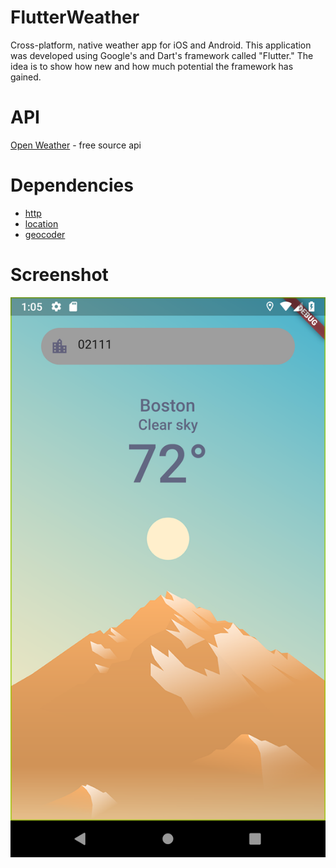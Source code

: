 # FlutterWeather
Cross-platform, native weather app for iOS and Android. This application was developed using Google's and Dart's framework called "Flutter." The idea is to show how new and how much potential the framework has gained.

# API
[Open Weather](https://openweathermap.org/api) - free source api

# Dependencies 

 - [http](https://github.com/dart-lang/http)
 - [location](https://github.com/Lyokone/flutterlocation)
 - [geocoder](https://github.com/aloisdeniel/flutter_geocoder)

# Screenshot
![](./screenshoots/screen.png)
